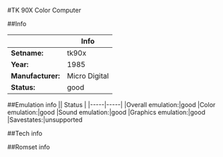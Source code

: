 #TK 90X Color Computer

##Info

||Info|
|-----|-----|
|**Setname:**|tk90x
|**Year:**|1985
|**Manufacturer:**|Micro Digital
|**Status:**|good

##Emulation info
|| Status |
|-----|-----|
|Overall emulation:|good
|Color emulation:|good
|Sound emulation:|good
|Graphics emulation:|good
|Savestates:|unsupported

##Tech info

##Romset info

<!--- START OF EDITED COMMENT DO NOT TOUCH TEXT ABOVE-->
